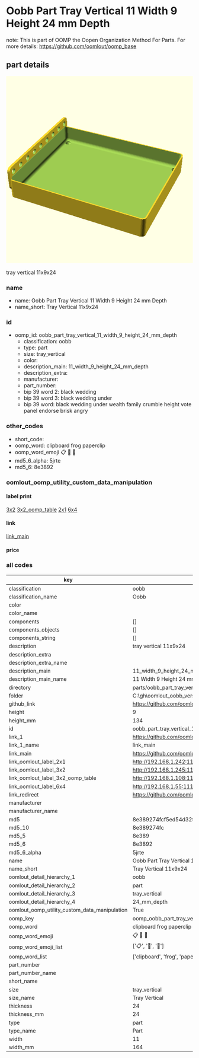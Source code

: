 # Oobb Part Tray Vertical 11 Width 9 Height 24 mm Depth  

note: This is part of OOMP the Oopen Organization Method For Parts. For more details: https://github.com/oomlout/oomp_base

##  part details
  

[![](3dpr.png)](3dpr.png)

tray vertical 11x9x24



### name
* name: Oobb Part Tray Vertical 11 Width 9 Height 24 mm Depth
* name_short: Tray Vertical 11x9x24 
### id
* oomp_id: oobb_part_tray_vertical_11_width_9_height_24_mm_depth
  * classification: oobb
  * type: part
  * size: tray_vertical
  * color: 
  * description_main: 11_width_9_height_24_mm_depth
  * description_extra: 
  * manufacturer: 
  * part_number: 
  * bip 39 word 2: black wedding
  * bip 39 word 3: black wedding under
  * bip 39 word: black wedding under wealth family crumble height vote panel endorse brisk angry

### other_codes
* short_code: 
* oomp_word: clipboard frog paperclip
* oomp_word_emoji :clipboard: :frog: :paperclip:
* md5_6_alpha: 5jrte
* md5_6: 8e3892






### oomlout_oomp_utility_custom_data_manipulation
#### label print
[3x2](http://192.168.1.245:1112/?label=oomp%205jrte)
[3x2_oomp_table](http://192.168.1.108:1112/?label=oomp%205jrte)
[2x1](http://192.168.1.242:1112/?label=oomp%205jrte)
[6x4](http://192.168.1.55:1112/?label=oomp%205jrte)    

#### link

[link_main](https://github.com/oomlout/oomlout_oobb_version_4_generated_parts/tree/main/navigation_oomp/oobb/part/tray_vertical/11_width_9_height_24_mm_depth/part)                              

#### price







### all codes 
| key | value |  
| --- | --- |  
| classification | oobb |  
| classification_name | Oobb |  
| color |  |  
| color_name |  |  
| components | [] |  
| components_objects | [] |  
| components_string | [] |  
| description | tray vertical 11x9x24 |  
| description_extra |  |  
| description_extra_name |  |  
| description_main | 11_width_9_height_24_mm_depth |  
| description_main_name | 11 Width 9 Height 24 mm Depth |  
| directory | parts/oobb_part_tray_vertical_11_width_9_height_24_mm_depth |  
| folder | C:\gh\oomlout_oobb_version_4_generated_parts\parts\oobb_part_tray_vertical_11_width_9_height_24_mm_depth |  
| github_link | https://github.com/oomlout/oomlout_oomp_part_src/tree/main/parts/oobb_part_tray_vertical_11_width_9_height_24_mm_depth |  
| height | 9 |  
| height_mm | 134 |  
| id | oobb_part_tray_vertical_11_width_9_height_24_mm_depth |  
| link_1 | https://github.com/oomlout/oomlout_oobb_version_4_generated_parts/tree/main/navigation_oomp/oobb/part/tray_vertical/11_width_9_height_24_mm_depth/part |  
| link_1_name | link_main |  
| link_main | https://github.com/oomlout/oomlout_oobb_version_4_generated_parts/tree/main/navigation_oomp/oobb/part/tray_vertical/11_width_9_height_24_mm_depth/part |  
| link_oomlout_label_2x1 | http://192.168.1.242:1112/?label=oomp%205jrte |  
| link_oomlout_label_3x2 | http://192.168.1.245:1112/?label=oomp%205jrte |  
| link_oomlout_label_3x2_oomp_table | http://192.168.1.108:1112/?label=oomp%205jrte |  
| link_oomlout_label_6x4 | http://192.168.1.55:1112/?label=oomp%205jrte |  
| link_redirect | https://github.com/oomlout/oomlout_oobb_version_4_generated_parts/tree/main/parts/oobb_tray_vertical_11_09_24 |  
| manufacturer |  |  
| manufacturer_name |  |  
| md5 | 8e389274fcf5ed54d3294f83d9be38b7 |  
| md5_10 | 8e389274fc |  
| md5_5 | 8e389 |  
| md5_6 | 8e3892 |  
| md5_6_alpha | 5jrte |  
| name | Oobb Part Tray Vertical 11 Width 9 Height 24 mm Depth |  
| name_short | Tray Vertical 11x9x24  |  
| oomlout_detail_hierarchy_1 | oobb |  
| oomlout_detail_hierarchy_2 | part |  
| oomlout_detail_hierarchy_3 | tray_vertical |  
| oomlout_detail_hierarchy_4 | 24_mm_depth |  
| oomlout_oomp_utility_custom_data_manipulation | True |  
| oomp_key | oomp_oobb_part_tray_vertical_11_width_9_height_24_mm_depth |  
| oomp_word | clipboard frog paperclip |  
| oomp_word_emoji | :clipboard: :frog: :paperclip: |  
| oomp_word_emoji_list | [':clipboard:', ':frog:', ':paperclip:'] |  
| oomp_word_list | ['clipboard', 'frog', 'paperclip'] |  
| part_number |  |  
| part_number_name |  |  
| short_name |  |  
| size | tray_vertical |  
| size_name | Tray Vertical |  
| thickness | 24 |  
| thickness_mm | 24 |  
| type | part |  
| type_name | Part |  
| width | 11 |  
| width_mm | 164 |  
